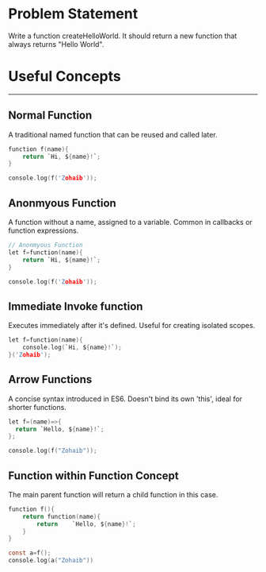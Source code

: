 # Problem Statement
Write a function createHelloWorld. It should return a new function that always returns "Hello World".

# Useful Concepts
----------------------------------------------------------------------
## Normal Function
A traditional named function that can be reused and called later.

```c
function f(name){
    return `Hi, ${name}!`;
}

console.log(f('Zohaib'));
```

## Anonmyous Function
A function without a name, assigned to a variable. Common in callbacks or function expressions.
```c
// Anonmyous Function
let f=function(name){
    return `Hi, ${name}!`;
}

console.log(f('Zohaib'));
```

## Immediate Invoke function
Executes immediately after it's defined. Useful for creating isolated scopes.
```c
let f=function(name){
    console.log(`Hi, ${name}!`);
}('Zohaib');
```

## Arrow Functions
A concise syntax introduced in ES6. Doesn't bind its own 'this', ideal for shorter functions.

```c
let f=(name)=>{
  return `Hello, ${name}!`;
};

console.log(f("Zohaib")); 
```

## Function within Function Concept
The main parent function will return a child function in this case.

```c
function f(){
    return function(name){
        return    `Hello, ${name}!`;
    }
}

const a=f();
console.log(a("Zohaib"))
```